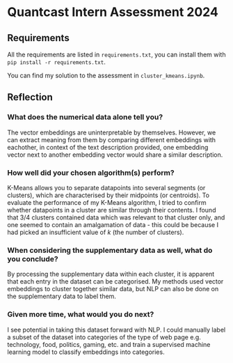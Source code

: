 # Quantcast Intern Assessment 2024

## Requirements

All the requirements are listed in `requirements.txt`, you can install them with `pip install -r requirements.txt`.

You can find my solution to the assessment in `cluster_kmeans.ipynb`.
## Reflection

### What does the numerical data alone tell you?
The vector embeddings are uninterpretable by themselves. However, we can extract meaning from them by comparing different embeddings with eachother, in context of the text description provided, one embedding vector next to another embedding vector would share a similar description.

### How well did your chosen algorithm(s) perform?
K-Means allows you to separate datapoints into several segments (or clusters), which are characterised by their midpoints (or centroids). To evaluate the performance of my K-Means algorithm, I tried to confirm whether datapoints in a cluster are similar through their contents. I found that 3/4 clusters contained data which was relevant to that cluster only, and one seemed to contain an amalgamation of data - this could be because I had picked an insufficient value of $k$ (the number of clusters).

### When considering the supplementary data as well, what do you conclude?
By processing the supplementary data within each cluster, it is apparent that each entry in the dataset can be categorised. My methods used vector embeddings to cluster together similar data, but NLP can also be done on the supplementary data to label them.

### Given more time, what would you do next?
I see potential in taking this dataset forward with NLP. I could manually label a subset of the dataset into categories of the type of web page e.g. technology, food, politics, gaming, etc. and train a supervised machine learning model to classify embeddings into categories.
